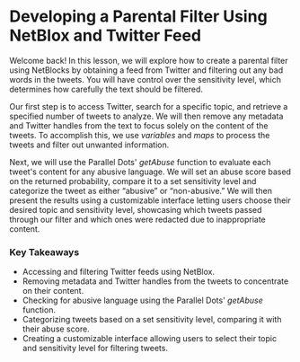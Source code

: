 # Developing a Parental Filter Using NetBlox and Twitter Feed

Welcome back! In this lesson, we will explore how to create a parental filter using NetBlocks by obtaining a feed from Twitter and filtering out any bad words in the tweets. You will have control over the sensitivity level, which determines how carefully the text should be filtered.

Our first step is to access Twitter, search for a specific topic, and retrieve a specified number of tweets to analyze. We will then remove any metadata and Twitter handles from the text to focus solely on the content of the tweets. To accomplish this, we use *variables* and *maps* to process the tweets and filter out unwanted information.

Next, we will use the Parallel Dots' *getAbuse* function to evaluate each tweet's content for any abusive language. We will set an abuse score based on the returned probability, compare it to a set sensitivity level and categorize the tweet as either “abusive” or “non-abusive.” We will then present the results using a customizable interface letting users choose their desired topic and sensitivity level, showcasing which tweets passed through our filter and which ones were redacted due to inappropriate content.

### Key Takeaways
- Accessing and filtering Twitter feeds using NetBlox.
- Removing metadata and Twitter handles from the tweets to concentrate on their content.
- Checking for abusive language using the Parallel Dots' *getAbuse* function.
- Categorizing tweets based on a set sensitivity level, comparing it with their abuse score.
- Creating a customizable interface allowing users to select their topic and sensitivity level for filtering tweets.
